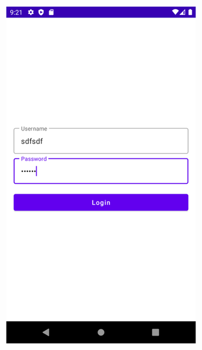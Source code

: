 ![Constrait Layout Screenshot](https://github.com/muhammedazman/AndroidStudioBootcamp/blob/main/ConstraitLayoutProject/app.png?raw=true=250x250)
